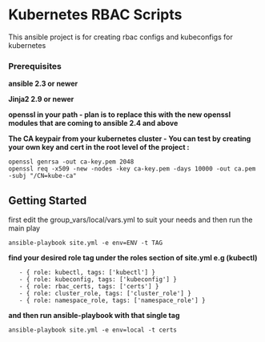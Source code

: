# Kubernetes RBAC Scripts

This ansible project is for creating rbac configs and kubeconfigs for kubernetes

### Prerequisites

**ansible 2.3 or newer**

**Jinja2 2.9 or newer**

**openssl in your path - plan is to replace this with the new openssl modules that are coming to ansible 2.4 and above**

**The CA keypair from your kubernetes cluster - You can test by creating your own key and cert in the root level of the project :**

```
openssl genrsa -out ca-key.pem 2048
openssl req -x509 -new -nodes -key ca-key.pem -days 10000 -out ca.pem -subj "/CN=kube-ca"
```  

## Getting Started

first edit the group_vars/local/vars.yml to suit your needs and then run the main play

```
ansible-playbook site.yml -e env=ENV -t TAG
```
**find your desired role tag under the roles section of site.yml e.g (kubectl)**
 ``` roles:
    - { role: kubectl, tags: ['kubectl'] } 
    - { role: kubeconfig, tags: ['kubeconfig'] } 
    - { role: rbac_certs, tags: ['certs'] } 
    - { role: cluster_role, tags: ['cluster_role'] } 
    - { role: namespace_role, tags: ['namespace_role'] } 
```
**and then run ansible-playbook with that single tag**

```ansible-playbook site.yml -e env=local -t certs ```
